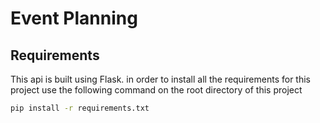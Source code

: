# Event Planning 
## Requirements 
This api is built using Flask.
in order to install all the requirements for this project use the following command on the root directory of this project 

```bash
pip install -r requirements.txt
```
